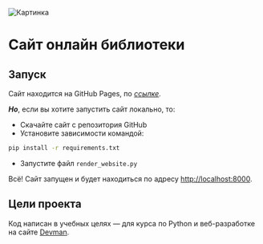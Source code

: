 ![Картинка](https://mgksk.by/images/06-06-2023-1.jpg)

# Сайт онлайн библиотеки

## Запуск

Сайт находится на GitHub Pages, по [*ссылке*](https://a1exuus.github.io/online_library/).

***Но***, если вы хотите запустить сайт локально, то:

- Скачайте сайт с репозитория GitHub
- Установите зависимости командой:
```sh
pip install -r requirements.txt
```
- Запустите файл `render_website.py`

Всё! Сайт запущен и будет находиться по адресу [http://localhost:8000](http://localhost:8000).

## Цели проекта

Код написан в учебных целях — для курса по Python и веб-разработке на сайте [Devman](https://dvmn.org).